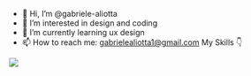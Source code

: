 - 👋 Hi, I’m @gabriele-aliotta
- 👀 I’m interested in design and coding
- 🌱 I’m currently learning ux design
- 📫 How to reach me: gabrielealiotta1@gmail.com
My Skills 👇
<p>
  <a href="https://skillicons.dev">
    <img src="https://skillicons.dev/icons?i=html,css,js,figma" />
  </a>
</p>
<!---
gabriele-aliotta/gabriele-aliotta is a ✨ special ✨ repository because its `README.md` (this file) appears on your GitHub profile.
You can click the Preview link to take a look at your changes.
--->

